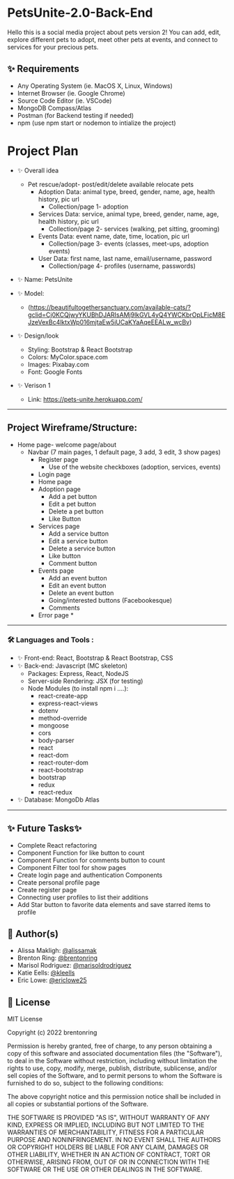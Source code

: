 # PetsUnite-2.0-Back-End
Hello this is a social media project about pets version 2!
You can add, edit, explore different pets to adopt, meet other pets at events, and connect to services for your precious pets. 

## ✨ Requirements
* Any Operating System (ie. MacOS X, Linux, Windows)
* Internet Browser (ie. Google Chrome)
* Source Code Editor (ie. VSCode)
* MongoDB Compass/Atlas
* Postman (for Backend testing if needed)
* npm (use npm start or nodemon to intialize the project)

# Project Plan
- ✨ Overall idea
     * Pet rescue/adopt- post/edit/delete available relocate pets
         * Adoption Data: animal type, breed, gender, name, age, health history, pic url
            * Collection/page 1- adoption
         * Services Data: service, animal type, breed, gender, name, age, health history, pic url
            * Collection/page 2- services (walking, pet sitting, grooming)
         * Events Data: event name, date, time, location, pic url
            * Collection/page 3- events (classes, meet-ups, adoption events)
         * User Data: first name, last name, email/username, password
            * Collection/page 4- profiles (username, passwords)
- ✨ Name: PetsUnite
- ✨ Model:
     * (https://beautifultogethersanctuary.com/available-cats/?gclid=Cj0KCQjwyYKUBhDJARIsAMj9lkGVL4yQ4YWCKbrOpLFicM8EJzeVexBc4lktxWp016mjtaEw5iUCaKYaAqeEEALw_wcBv)

- ✨ Design/look
     * Styling: Bootstrap & React Bootstrap
     * Colors: MyColor.space.com
     * Images: Pixabay.com
     * Font: Google Fonts

- ✨ Verison 1
     * Link: https://pets-unite.herokuapp.com/
     
---
## Project Wireframe/Structure:
  * Home page- welcome page/about
     * Navbar (7 main pages, 1 default page, 3 add, 3 edit, 3 show pages)
        * Register page
            * Use of the website checkboxes (adoption, services, events)
        * Login page
        * Home page
        * Adoption page
            * Add a pet button
            * Edit a pet button
            * Delete a pet button
            * Like Button
        * Services page
            * Add a service button
            * Edit a service button
            * Delete a service button
            * Like button
            * Comment button
        * Events page
            * Add an event button 
            * Edit an event button
            * Delete an event button
            * Going/interested buttons (Facebookesque)
            * Comments
        * Error page *

---
### :hammer_and_wrench: Languages and Tools :
 - ✨ Front-end: React, Bootstrap & React Bootstrap, CSS
 - ✨ Back-end: Javascript (MC skeleton)
   - Packages: Express, React, NodeJS
   - Server-side Rendering: JSX (for testing)
   - Node Modules (to install npm i ….):
     * react-create-app
     * express-react-views
     * dotenv
     * method-override
     * mongoose
     * cors
     * body-parser
     * react
     * react-dom
     * react-router-dom
     * react-bootstrap
     * bootstrap
     * redux
     * react-redux
 - ✨ Database: MongoDb Atlas    

---
## ✨ Future Tasks✨
 - Complete React refactoring
 - Component Function for like button to count
 - Component Function for comments button to count
 - Component Filter tool for show pages
 - Create login page and authentication Components
 - Create personal profile page
 - Create register page
 - Connecting user profiles to list their additions
 - Add Star button to favorite data elements and save starred items to profile


## 👤 Author(s)

* Alissa Makligh: [@alissamak](https://github.com/alissamak)
* Brenton Ring: [@brentonring](https://github.com/brentonring)
* Marisol Rodriguez: [@marisoldrodriguez](https://github.com/marisoldrodriguez)
* Katie Eells: [@kleells](https://github.com/kleells)
* Eric Lowe: [@ericlowe25](https://github.com/ericlowe25)


## 📝 License
MIT License

Copyright (c) 2022 brentonring

Permission is hereby granted, free of charge, to any person obtaining a copy
of this software and associated documentation files (the "Software"), to deal
in the Software without restriction, including without limitation the rights
to use, copy, modify, merge, publish, distribute, sublicense, and/or sell
copies of the Software, and to permit persons to whom the Software is
furnished to do so, subject to the following conditions:

The above copyright notice and this permission notice shall be included in all
copies or substantial portions of the Software.

THE SOFTWARE IS PROVIDED "AS IS", WITHOUT WARRANTY OF ANY KIND, EXPRESS OR
IMPLIED, INCLUDING BUT NOT LIMITED TO THE WARRANTIES OF MERCHANTABILITY,
FITNESS FOR A PARTICULAR PURPOSE AND NONINFRINGEMENT. IN NO EVENT SHALL THE
AUTHORS OR COPYRIGHT HOLDERS BE LIABLE FOR ANY CLAIM, DAMAGES OR OTHER
LIABILITY, WHETHER IN AN ACTION OF CONTRACT, TORT OR OTHERWISE, ARISING FROM,
OUT OF OR IN CONNECTION WITH THE SOFTWARE OR THE USE OR OTHER DEALINGS IN THE
SOFTWARE.